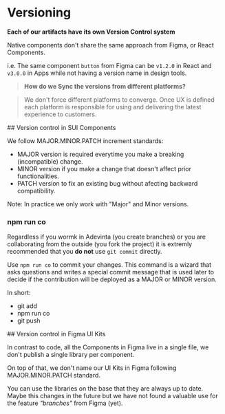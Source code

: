 # Versioning

**Each of our artifacts have its own Version Control system**

Native components don't share the same approach from Figma, or React Components.

i.e. The same component `button` from Figma can be `v1.2.0` in React and `v3.0.0` in Apps while not having a version name in design tools. 

> **How do we Sync the versions from different platforms?**

> We don't force different platforms to converge. Once UX is defined each platform is responsible for using and delivering the latest experience to customers.


## Version control in SUI Components

We follow MAJOR.MINOR.PATCH increment standards:

- MAJOR version is required everytime you make a breaking (incompatible) change.
- MINOR version if you make a change that doesn't affect prior functionalities.
- PATCH version to fix an existing bug without afecting backward compatibility.

Note: In practice we only work with "Major" and Minor versions.

### npm run co

Regardless if you wormk in Adevinta (you create branches) or you are collaborating from the outside (you fork the project) it is extremly recommended that you **do not** use `git commit` directly.

Use `npm run co` to commit your changes. This command is a wizard that asks questions and writes a special commit message that is used later to decide if the contribution will be deployed as a MAJOR or MINOR version.

In short:

- git add
- npm run co
- git push

## Version control in Figma UI Kits

In contrast to code, all the Components in Figma live in a single file, we don't publish a single library per component.

On top of that, we don't name our UI Kits in Figma following MAJOR.MINOR.PATCH standard.

You can use the libraries on the base that they are always up to date. Maybe this changes in the future but we have not found a valuable use for the feature _"branches"_ from Figma (yet).

